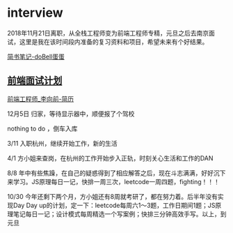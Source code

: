 # interview
2018年11月21日离职，从全栈工程师变为前端工程师专精，元旦之后去南京面试，这里是我在该时间段内准备的复习资料和项目，希望未来有个好结果。

[简书笔记-doBell蛋蛋](https://www.jianshu.com/u/c033b4d95132)

[前端面试计划](https://github.com/maxlxq/interview/blob/master/%E5%89%8D%E7%AB%AF%E5%AD%A6%E4%B9%A0%E8%AE%A1%E5%88%92.md)
-- 

[前端工程师_李向前-简历](https://github.com/maxlxq/interview/blob/master/前端工程师_李向前.pdf)

12月5日 归家，等待显示器中，顺便报了个驾校

nothing to do ，倒车入库

3/11 入职杭州，继续开始工作，新的生活

4/1 方小姐来查岗，在杭州的工作开始步入正轨，时刻关心生活和工作的DAN

8/8 年中有些焦躁，在自己的疑惑得到了相应解答之后，现在斗志满满，好好沉下来学习。JS原理每日一记，快排一周三次，leetcode一周四题，fighting！！！

10/30 今年还剩下两个月，方小姐还有8周就考研了，都在努力着。后半年没有实现Day Day up的计划，定一下：leetcode每周六1～3题，工作日期间1题；JS原理笔记每日一记；设计模式每周精选一个写案例；快排三分钟高效手写。以上，到元旦